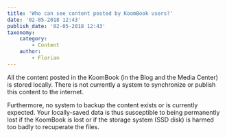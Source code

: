 ```yaml
---
title: 'Who can see content posted by KoomBook users?'
date: '02-05-2018 12:43'
publish_date: '02-05-2018 12:43'
taxonomy:
    category:
        - Content
    author:
        - Florian
---
```


All the content posted in the KoomBook (in the Blog and the Media Center) is stored locally.  There is not currently a system to synchronize or publish this content to the internet.

Furthermore, no system to backup the content exists or is currently expected.  Your locally-saved data is thus susceptible to being permanently lost if the KoomBook is lost or if the storage system (SSD disk) is harmed too badly to recuperate the files.